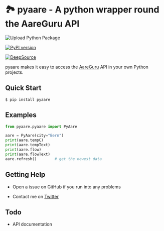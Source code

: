 🏞 pyaare - A python wrapper round the AareGuru API
===============================

![Upload Python Package](https://github.com/eliabieri/pyaare/workflows/Upload%20Python%20Package/badge.svg?branch=master)

[![PyPI version](https://badge.fury.io/py/pyaare.svg)](https://badge.fury.io/py/pyaare)

[![DeepSource](https://static.deepsource.io/deepsource-badge-light-mini.svg)](https://deepsource.io/gh/eliabieri/pyaare/?ref=repository-badge)

pyaare makes it easy to access the [AareGuru](https://aare.guru/) API in your own Python projects.

Quick Start
-----------
    $ pip install pyaare

Examples
-----------

```python
from pyaare.pyaare import PyAare

aare = PyAare(city="Bern")
print(aare.tempC)
print(aare.tempText)
print(aare.flow)
print(aare.flowText)
aare.refresh()        # get the newest data
```

Getting Help
------------

* Open a issue on GitHub if you run into any problems

* Contact me on [Twitter](https://twitter.com/eliabieri)

Todo
------------

 * API documentation
